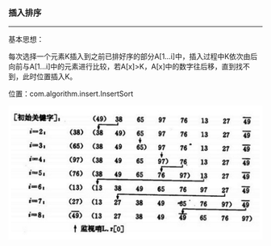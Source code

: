 

### 插入排序

----

基本思想：

每次选择一个元素K插入到之前已排好序的部分A[1…i]中，插入过程中K依次由后向前与A[1…i]中的元素进行比较，若A[x]>K，A[x]中的数字往后移，直到找不到，此时位置插入K。

位置：com.algorithm.insert.InsertSort

![image](img/Snip20160607_2.png)

